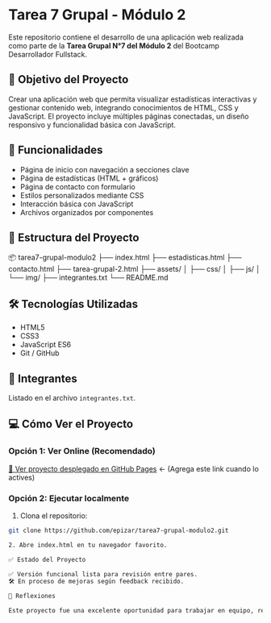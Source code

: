 # Tarea 7 Grupal - Módulo 2

Este repositorio contiene el desarrollo de una aplicación web realizada como parte de la **Tarea Grupal N°7 del Módulo 2** del Bootcamp Desarrollador Fullstack.

## 🎯 Objetivo del Proyecto

Crear una aplicación web que permita visualizar estadísticas interactivas y gestionar contenido web, integrando conocimientos de HTML, CSS y JavaScript. El proyecto incluye múltiples páginas conectadas, un diseño responsivo y funcionalidad básica con JavaScript.

## 🚀 Funcionalidades

- Página de inicio con navegación a secciones clave
- Página de estadísticas (HTML + gráficos)
- Página de contacto con formulario
- Estilos personalizados mediante CSS
- Interacción básica con JavaScript
- Archivos organizados por componentes

## 📁 Estructura del Proyecto
📦 tarea7-grupal-modulo2
├── index.html
├── estadisticas.html
├── contacto.html
├── tarea-grupal-2.html
├── assets/
│ ├── css/
│ ├── js/
│ └── img/
├── integrantes.txt
└── README.md

## 🛠 Tecnologías Utilizadas

- HTML5
- CSS3
- JavaScript ES6
- Git / GitHub

## 👥 Integrantes

Listado en el archivo `integrantes.txt`.

## 💻 Cómo Ver el Proyecto

### Opción 1: Ver Online (Recomendado)

[🔗 Ver proyecto desplegado en GitHub Pages](https://epizar.github.io/tarea7-grupal-modulo2/) ← (Agrega este link cuando lo actives)

### Opción 2: Ejecutar localmente

1. Clona el repositorio:
```bash
git clone https://github.com/epizar/tarea7-grupal-modulo2.git

2. Abre index.html en tu navegador favorito.

✅ Estado del Proyecto

✅ Versión funcional lista para revisión entre pares.
🛠 En proceso de mejoras según feedback recibido.

🧠 Reflexiones

Este proyecto fue una excelente oportunidad para trabajar en equipo, reforzar habilidades en desarrollo frontend y aplicar buenas prácticas de colaboración con Git y GitHub.

